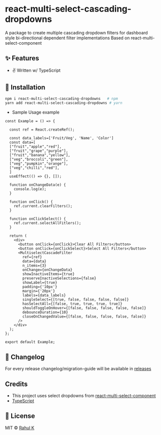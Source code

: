 
# react-multi-select-cascading-dropdowns

A package to create multiple cascading dropdown filters for dashboard style bi-directional dependent filter implementations
Based on react-multi-select-component

## ✨ Features

- ✌ Written w/ TypeScript

## 🔧 Installation

```bash
npm i react-multi-select-cascading-dropdowns   # npm
yarn add react-multi-select-cascading-dropdowns # yarn
```

- Sample Usage example

```tsx
const Example = () => {
  
  const ref = React.createRef();
  
  const data_labels=['Fruit/Veg', 'Name', 'Color']
  const data=[
  ["fruit","apple","red"],
  ["fruit","grape","purple"],
  ["fruit","banana","yellow"],
  ["veg","broccoli","green"],
  ["veg","pumpkin","orange"],
  ["veg","chilli","red"],
  ]
  useEffect(() => {}, []);

  function onChangeData(e) {
    console.log(e);
  }

  function onClick() {
    ref.current.clearFilters();
  }

  function onClickSelect() {
    ref.current.selectAllFitlers();
  }

  return (
    <div>
      <button onClick={onClick}>Clear All Filters</button>
      <button onClick={onClickSelect}>Select All Filters</button>
      <MultiselectCascadeFilter
        ref={ref}
        data={data}
        n_items={3}
        onChange={onChangeData}
        showInactiveItems={true}
        preserveInactiveSelections={false}
        showLabel={true}
        padding={'10px'}
        margin={'20px'}
        labels={data_labels}       
        singleSelect={[true, false, false, false, false]}
        hasSelectAll={[false, true, true, true, true]}
        shouldToggleOnHover={[false, false, false, false, false]}
        debounceDuration={10}
        closeOnChangedValue={[false, false, false, false, false]}
      />
    </div>
  );
};

export default Example;
```

## 📝 Changelog

For every release changelog/migration-guide will be available in [releases](https://github.com/hc-oss/react-multi-select-component/releases)

## Credits

- This project uses select dropdowns from [react-multi-select-component](https://github.com/hc-oss/react-multi-select-component)
- [TypeScript](https://github.com/microsoft/typescript)

## 📜 License

MIT &copy; [Rahul K](https://github.com/lab-rk)
